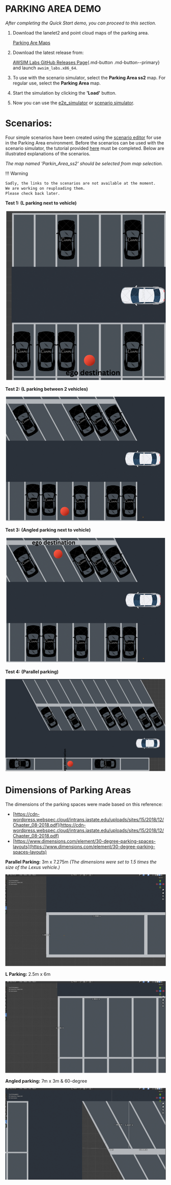 # PARKING AREA DEMO

_After completing the Quick Start demo, you can proceed to this section._

1. Download the lanelet2 and point cloud maps of the parking area.

    [Parking Are Maps](https://autoware-files.s3.us-west-2.amazonaws.com/awsim-labs/parking_area_maps.zip)

2. Download the latest release from:

    [AWSIM Labs GitHub Releases Page](https://github.com/autowarefoundation/AWSIM-Labs/releases){.md-button .md-button--primary}
     and launch `awsim_labs.x86_64`.

3. To use with the scenario simulator, select the **Parking Area ss2** map. For regular use, select the **Parking Area** map.

4. Start the simulation by clicking the **'Load'** button.

5. Now you can use the [e2e_simulator](https://autowarefoundation.github.io/AWSIM-Labs/main/GettingStarted/QuickStartDemo/) or [scenario simulator](https://autowarefoundation.github.io/AWSIM-Labs/main/GettingStarted/UsingOpenSCENARIO/).


# Scenarios:
Four simple scenarios have been created using the [scenario editor](https://github.com/tier4/scenario_simulator_v2) for use in the Parking Area environment. Before the scenarios can be used with the scenario simulator, the tutorial provided [here](https://autowarefoundation.github.io/AWSIM-Labs/main/GettingStarted/UsingOpenSCENARIO/) must be completed.
Below are illustrated explanations of the scenarios.

_The map named 'Parkin_Area_ss2' should be selected from map selection._


!!! Warning

    Sadly, the links to the scenarios are not available at the moment.
    We are working on reuploading them.
    Please check back later.


**Test 1: (L parking next to vehicle)**

![1.png](1.png)

**Test 2: (L parking between 2 vehicles)**

![2.png](2.png)

**Test 3: (Angled parking next to vehicle)**

![3.png](3.png)

**Test 4: (Parallel parking)**

![4.png](4.png)

# Dimensions of Parking Areas

The dimensions of the parking spaces were made based on this reference:

   - [https://cdn-wordpress.webspec.cloud/intrans.iastate.edu/uploads/sites/15/2018/12/Chapter_08-2018.pdf](https://cdn-wordpress.webspec.cloud/intrans.iastate.edu/uploads/sites/15/2018/12/Chapter_08-2018.pdf)
   - [https://www.dimensions.com/element/30-degree-parking-spaces-layouts](https://www.dimensions.com/element/30-degree-parking-spaces-layouts)


**Parallel Parking:** 3m x 7.275m   _(The dimensions were set to 1.5 times the size of the Lexus vehicle.)_

![paralel_p.png](paralel_p.png)

**L Parking:** 2.5m x 6m

![l_p.png](l_p.png)

**Angled parking:** 7m x 3m  &  60-degree

![angeled_p.png](angeled_p.png)
